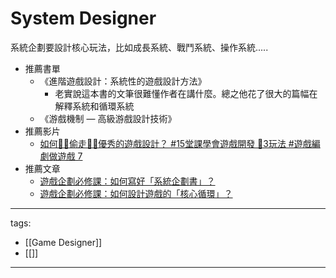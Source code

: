 # System Designer
系統企劃要設計核心玩法，比如成長系統、戰鬥系統、操作系統.....  

* 推薦書單
  * 《進階遊戲設計：系統性的遊戲設計方法》
    * 老實說這本書的文筆很難懂作者在講什麼。總之他花了很大的篇幅在解釋系統和循環系統
  * 《游戲機制 — 高級游戲設計技術》
* 推薦影片  
  * [如何🦹‍♂️偷走🦹‍♀️優秀的遊戲設計？ #15堂課學會遊戲開發 🔧3玩法 #遊戲編劇做遊戲 7 ](https://youtu.be/YbygOXP07WY)  
* 推薦文章
  * [遊戲企劃必修課：如何寫好「系統企劃書」？](https://medium.com/that-game-designer/%E4%BB%80%E9%BA%BC%E6%98%AF%E4%BB%8B%E9%9D%A2%E8%A8%AD%E8%A8%88%E8%A6%8F%E7%AF%84-cab9691d381f)
  * [遊戲企劃必修課：如何設計遊戲的「核心循環」？](https://medium.com/that-game-designer/%E9%81%8A%E6%88%B2%E4%BC%81%E5%8A%83%E5%BF%85%E4%BF%AE%E8%AA%B2-%E5%A6%82%E4%BD%95%E8%A8%AD%E8%A8%88%E9%81%8A%E6%88%B2%E7%9A%84-%E6%A0%B8%E5%BF%83%E5%BE%AA%E7%92%B0-8dad19cb0f91)


---
tags:
  - [[Game Designer]]
  - [[]]
---
